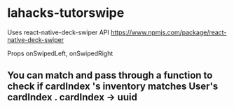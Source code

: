 # lahacks-tutorswipe

Uses react-native-deck-swiper API
https://www.npmjs.com/package/react-native-deck-swiper

Props
onSwipedLeft, onSwipedRight
## You can match and pass through a function to check if cardIndex 's inventory matches User's cardIndex . cardIndex -> uuid
